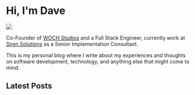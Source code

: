 <h1>Hi, I'm Dave</h1>
<div class="profile-container">
<img src="https://avatars.githubusercontent.com/u/4146149?v=4" class="profile-image" style="display: flex;"/>
<p class="profile-text">Co-Founder of <a href="https://www.wochstudios.com/">WOCH Studios</a> and a Full Stack Engineer, currently work at <a href="https://siren.io">Siren Solutions</a> as a Senior Implementation Consultant. </p>
</div>

This is my personal blog where I write about my experiences and thoughts on software development, technology, and anything else that might come to mind.

## Latest Posts
<div class="iframely-embed"><div class="iframely-responsive" style="height: 140px; padding-bottom: 0;"><a href="https://davemcpherson.dev/Working%20with%20multiple%20node%20architectures%20in%20K3s" data-iframely-url="//iframely.net/pG6VC1W"></a></div></div><script async src="//iframely.net/embed.js"></script>

<br/>

<div class="iframely-embed"><div class="iframely-responsive" style="height: 140px; padding-bottom: 0;"><a href="https://davemcpherson.dev/Vibe%20Coding%20is%20not%20a%20vibe" data-iframely-url="//iframely.net/hFbGqXG"></a></div></div><script async src="//iframely.net/embed.js"></script>

<br/>

<div class="iframely-embed"><div class="iframely-responsive" style="height: 140px; padding-bottom: 0;"><a href="https://davemcpherson.dev/Implementation%20Engineering" data-iframely-url="//iframely.net/ORfSXq3"></a></div></div><script async src="//iframely.net/embed.js"></script>

<br/>

<div class="iframely-embed"><div class="iframely-responsive" style="height: 140px; padding-bottom: 0;"><a href="https://davemcpherson.dev/Running%20a%20Bluesky%20Bot%20in%20Github%20Actions" data-iframely-url="//iframely.net/jLE87Rp"></a></div></div><script async src="//iframely.net/embed.js"></script>
